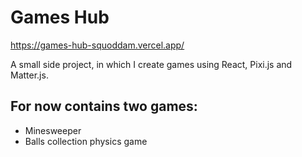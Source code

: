 # Games Hub

https://games-hub-squoddam.vercel.app/

A small side project, in which I create games using React, Pixi.js and Matter.js.

## For now contains two games:
- Minesweeper
- Balls collection physics game
